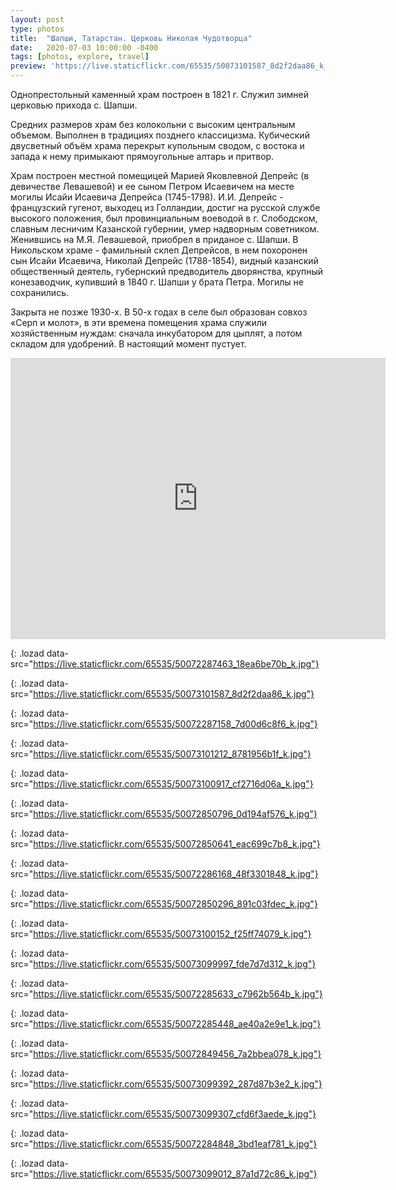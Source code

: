 ```yaml
---
layout: post
type: photos
title:  "Шапши, Татарстан. Церковь Николая Чудотворца"
date:   2020-07-03 10:00:00 -0400
tags: [photos, explore, travel]
preview: 'https://live.staticflickr.com/65535/50073101587_8d2f2daa86_k_d.jpg'
---
```


Однопрестольный каменный храм построен в 1821 г. Служил зимней церковью прихода с. Шапши.

Средних размеров храм без колокольни с высоким центральным объемом. Выполнен в традициях позднего классицизма. Кубический двусветный объём храма перекрыт купольным сводом, с востока и запада к нему примыкают прямоугольные алтарь и притвор.

Храм построен местной помещицей Марией Яковлевной Депрейс (в девичестве Левашевой) и ее сыном Петром Исаевичем на месте могилы Исайи Исаевича Депрейса (1745-1798). И.И. Депрейс - французский гугенот, выходец из Голландии, достиг на русской службе высокого положения, был провинциальным воеводой в г. Слободском, славным лесничим Казанской губернии, умер надворным советником. Женившись на М.Я. Левашевой, приобрел в приданое с. Шапши. В Никольском храме - фамильный склеп Депрейсов, в нем похоронен сын Исайи Исаевича, Николай Депрейс (1788-1854), видный казанский общественный деятель, губернский предводитель дворянства, крупный конезаводчик, купивший в 1840 г. Шапши у брата Петра. Могилы не сохранились.

Закрыта не позже 1930-х. В 50-х годах в селе был образован совхоз «Серп и молот», в эти времена помещения храма служили хозяйственным нуждам: сначала инкубатором для цыплят, а потом складом для удобрений. В настоящий момент пустует.

<iframe src="https://www.google.com/maps/embed?pb=!1m14!1m12!1m3!1d1951.847840309015!2d49.49123515551815!3d55.94923911116293!2m3!1f0!2f0!3f0!3m2!1i1024!2i768!4f13.1!5e1!3m2!1sen!2sca!4v1593805362188!5m2!1sen!2sca" width="600" height="450" frameborder="0" style="border:0" allowfullscreen="" class="post-map"></iframe>

![](){: .lozad data-src="https://live.staticflickr.com/65535/50072287463_18ea6be70b_k.jpg"}

![](){: .lozad data-src="https://live.staticflickr.com/65535/50073101587_8d2f2daa86_k.jpg"}

![](){: .lozad data-src="https://live.staticflickr.com/65535/50072287158_7d00d6c8f6_k.jpg"}

![](){: .lozad data-src="https://live.staticflickr.com/65535/50073101212_8781956b1f_k.jpg"}

![](){: .lozad data-src="https://live.staticflickr.com/65535/50073100917_cf2716d06a_k.jpg"}

![](){: .lozad data-src="https://live.staticflickr.com/65535/50072850796_0d194af576_k.jpg"}

![](){: .lozad data-src="https://live.staticflickr.com/65535/50072850641_eac699c7b8_k.jpg"}

![](){: .lozad data-src="https://live.staticflickr.com/65535/50072286168_48f3301848_k.jpg"}

![](){: .lozad data-src="https://live.staticflickr.com/65535/50072850296_891c03fdec_k.jpg"}

![](){: .lozad data-src="https://live.staticflickr.com/65535/50073100152_f25ff74079_k.jpg"}

![](){: .lozad data-src="https://live.staticflickr.com/65535/50073099997_fde7d7d312_k.jpg"}

![](){: .lozad data-src="https://live.staticflickr.com/65535/50072285633_c7962b564b_k.jpg"}

![](){: .lozad data-src="https://live.staticflickr.com/65535/50072285448_ae40a2e9e1_k.jpg"}

![](){: .lozad data-src="https://live.staticflickr.com/65535/50072849456_7a2bbea078_k.jpg"}

![](){: .lozad data-src="https://live.staticflickr.com/65535/50073099392_287d87b3e2_k.jpg"}

![](){: .lozad data-src="https://live.staticflickr.com/65535/50073099307_cfd6f3aede_k.jpg"}

![](){: .lozad data-src="https://live.staticflickr.com/65535/50072284848_3bd1eaf781_k.jpg"}

![](){: .lozad data-src="https://live.staticflickr.com/65535/50073099012_87a1d72c86_k.jpg"}
